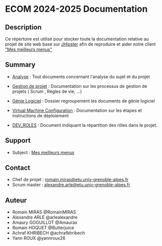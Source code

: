 # ECOM 2024-2025 Documentation

## Description
Ce répertoire est utilisé pour stocker toute la documentation relative au projet de site web basé sur [JHipster](https://www.jhipster.tech/) afin de reproduire et aider notre client ["Mes meilleurs menus"](https://mmmenus.fr/)

## Summary 

- [Analyse](https://github.com/2024-2025-ECOM-INFO5-G2/docs/tree/main/Analyse) :  Tout documents concernant l'analyse du sujet et du projet

- [Gestion de projet](https://github.com/2024-2025-ECOM-INFO5-G2/docs/tree/main/Gestion%20de%20projet) : Documentation sur les processus de gestion de projets ( Scrum , Régles de vie, ...)

- [Génie Logiciel](https://github.com/2024-2025-ECOM-INFO5-G2/docs/tree/main/G%C3%A9nie%20Logiciel) : Dossier regroupement les documents de génie logiciel

- [Virtual Machine Configuration](https://github.com/2024-2025-ECOM-INFO5-G2/docs/tree/main/Virtual%20Machine%20Configuration) : Documentation sur les étapes et instructions de déploiement

- [DEV_ROLES](https://github.com/2024-2025-ECOM-INFO5-G2/docs/blob/main/DEV_ROLES.md) : Document indiquant la répartition des rôles dans le projet.

## Support
- Subject : [Mes meilleurs menus](https://mmmenus.fr/)

## Contact
- Chef de projet : romain.miras@etu.univ-grenoble-alpes.fr
- Scrum master : alexandre.arle@etu.univ-grenoble-alpes.fr

## Auteur
- Romain MIRAS @RomainMIRAS
- Alexandre ARLE @arlealexandre
- Amaury GOGUILLOT @Amaurax
- Romain HOQUET @Butterjuice
- Achraf KHRIBECH @achrafkhribech
- Yann ROUX @yannroux26
